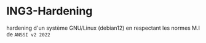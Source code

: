 # ING3-Hardening
hardening d'un système GNU/Linux (debian12) en respectant les normes M.I de `ANSSI v2 2022`
